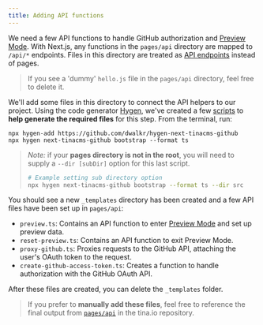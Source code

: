 ```yaml
---
title: Adding API functions
---
```


We need a few API functions to handle GitHub authorization and [Preview Mode](https://nextjs.org/docs/advanced-features/preview-mode). With Next.js, any functions in the `pages/api` directory are mapped to `/api/*` endpoints. Files in this directory are treated as [API endpoints](<](https://nextjs.org/docs/api-routes/introduction)>) instead of pages.

> If you see a 'dummy' `hello.js` file in the `pages/api` directory, feel free to delete it.

We'll add some files in this directory to connect the API helpers to our project. Using the code generator [Hygen](https://www.hygen.io/), we've created a few [scripts](https://github.com/dwalkr/hygen-next-tinacms-github) to **help generate the required files** for this step. From the terminal, run:

```bash,copy
npx hygen-add https://github.com/dwalkr/hygen-next-tinacms-github
npx hygen next-tinacms-github bootstrap --format ts
```

> _Note:_ if your **pages directory is not in the root**, you will need to supply a `--dir [subDir]` option for this last script.
>
> ```bash
> # Example setting sub directory option
> npx hygen next-tinacms-github bootstrap --format ts --dir src
> ```

You should see a new `_templates` directory has been created and a few API files have been set up in `pages/api`:

- `preview.ts`: Contains an API function to enter [Preview Mode](https://nextjs.org/docs/advanced-features/preview-mode) and set up preview data.
- `reset-preview.ts`: Contains an API function to exit Preview Mode.
- `proxy-github.ts`: Proxies requests to the GitHub API, attaching the user's OAuth token to the request.
- `create-github-access-token.ts`: Creates a function to handle authorization with the GitHub OAuth API.

After these files are created, you can delete the `_templates` folder.

> If you prefer to **manually add these files**, feel free to reference the final output from [`pages/api`](https://github.com/tinacms/tinacms.org/tree/master/pages/api) in the tina.io repository.
